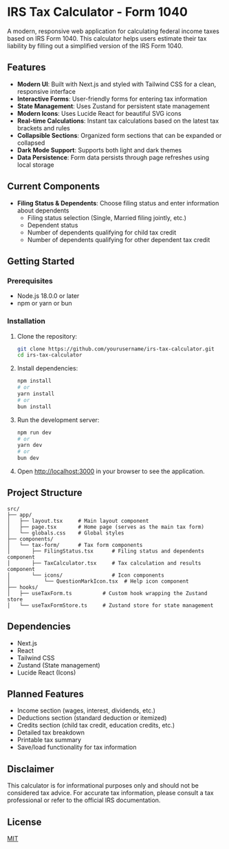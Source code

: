 # IRS Tax Calculator - Form 1040

A modern, responsive web application for calculating federal income taxes based on IRS Form 1040. This calculator helps users estimate their tax liability by filling out a simplified version of the IRS Form 1040.

## Features

- **Modern UI**: Built with Next.js and styled with Tailwind CSS for a clean, responsive interface
- **Interactive Forms**: User-friendly forms for entering tax information
- **State Management**: Uses Zustand for persistent state management
- **Modern Icons**: Uses Lucide React for beautiful SVG icons
- **Real-time Calculations**: Instant tax calculations based on the latest tax brackets and rules
- **Collapsible Sections**: Organized form sections that can be expanded or collapsed
- **Dark Mode Support**: Supports both light and dark themes
- **Data Persistence**: Form data persists through page refreshes using local storage

## Current Components

- **Filing Status & Dependents**: Choose filing status and enter information about dependents
  - Filing status selection (Single, Married filing jointly, etc.)
  - Dependent status
  - Number of dependents qualifying for child tax credit
  - Number of dependents qualifying for other dependent tax credit

## Getting Started

### Prerequisites

- Node.js 18.0.0 or later
- npm or yarn or bun

### Installation

1. Clone the repository:
   ```bash
   git clone https://github.com/yourusername/irs-tax-calculator.git
   cd irs-tax-calculator
   ```

2. Install dependencies:
   ```bash
   npm install
   # or
   yarn install
   # or
   bun install
   ```

3. Run the development server:
   ```bash
   npm run dev
   # or
   yarn dev
   # or
   bun dev
   ```

4. Open [http://localhost:3000](http://localhost:3000) in your browser to see the application.

## Project Structure

```
src/
├── app/
│   ├── layout.tsx     # Main layout component
│   ├── page.tsx       # Home page (serves as the main tax form)
│   └── globals.css    # Global styles
├── components/
│   └── tax-form/      # Tax form components
│       ├── FilingStatus.tsx      # Filing status and dependents component
│       ├── TaxCalculator.tsx     # Tax calculation and results component
│       └── icons/                # Icon components
│           └── QuestionMarkIcon.tsx  # Help icon component
├── hooks/
│   ├── useTaxForm.ts          # Custom hook wrapping the Zustand store
│   └── useTaxFormStore.ts     # Zustand store for state management
```

## Dependencies

- Next.js
- React
- Tailwind CSS
- Zustand (State management)
- Lucide React (Icons)

## Planned Features

- Income section (wages, interest, dividends, etc.)
- Deductions section (standard deduction or itemized)
- Credits section (child tax credit, education credits, etc.)
- Detailed tax breakdown
- Printable tax summary
- Save/load functionality for tax information

## Disclaimer

This calculator is for informational purposes only and should not be considered tax advice. For accurate tax information, please consult a tax professional or refer to the official IRS documentation.

## License

[MIT](LICENSE)
